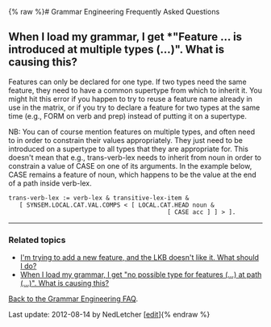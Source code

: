 {% raw %}# Grammar Engineering Frequently Asked Questions

## When I load my grammar, I get \*"Feature ... is introduced at multiple types (...)". What is causing this?

Features can only be declared for one type. If two types need the same
feature, they need to have a common supertype from which to inherit it.
You might hit this error if you happen to try to reuse a feature name
already in use in the matrix, or if you try to declare a feature for two
types at the same time (e.g., FORM on verb and prep) instead of putting
it on a supertype.

NB: You can of course mention features on multiple types, and often need
to in order to constrain their values appropriately. They just need to
be introduced on a supertype to all types that they are appropriate for.
This doesn't mean that e.g., trans-verb-lex needs to inherit from noun
in order to constrain a value of CASE on one of its arguments. In the
example below, CASE remains a feature of noun, which happens to be the
value at the end of a path inside verb-lex.

    trans-verb-lex := verb-lex & transitive-lex-item &
       [ SYNSEM.LOCAL.CAT.VAL.COMPS < [ LOCAL.CAT.HEAD noun &
                                                [ CASE acc ] ] > ].

* * *

### Related topics

- [I'm trying to add a new feature, and the LKB doesn't like it. What
should I do?]()
- [When I load my grammar, I get "no possible type for features (...)
at path (...)". What is causing this?]()

[Back to the Grammar Engineering FAQ](/GrammarEngineeringFaq).

Last update: 2012-08-14 by NedLetcher [[edit](https://github.com/delph-in/docs/wiki/GeFaqFeatureMultiType/_edit)]{% endraw %}
